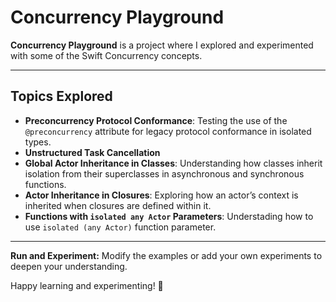 # Concurrency Playground

**Concurrency Playground** is a project where I explored and experimented with some of the Swift Concurrency concepts.

---

## Topics Explored

- **Preconcurrency Protocol Conformance**: Testing the use of the `@preconcurrency` attribute for legacy protocol conformance in isolated types. 
- **Unstructured Task Cancellation**
- **Global Actor Inheritance in Classes**: Understanding how classes inherit isolation from their superclasses in asynchronous and synchronous functions.
- **Actor Inheritance in Closures**: Exploring how an actor’s context is inherited when closures are defined within it.
- **Functions with `isolated any Actor` Parameters**: Understading how to use `isolated (any Actor)` function parameter.

---

**Run and Experiment:**
Modify the examples or add your own experiments to deepen your understanding.

Happy learning and experimenting! 🚀
